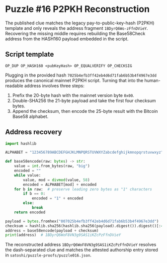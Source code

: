 # Puzzle #16 P2PKH Reconstruction

The published clue matches the legacy pay-to-public-key-hash (P2PKH) template and only reveals the
address fragment `1BDyrQ6Wo-zFfnDVieY`. Recovering the missing middle requires rebuilding the
Base58Check address from the HASH160 payload embedded in the script.

## Script template

```
OP_DUP OP_HASH160 <pubKeyHash> OP_EQUALVERIFY OP_CHECKSIG
```

Plugging in the provided hash `7025b4efb3ff42eb4d6d71fab6b53b4f4967e3dd` produces the canonical
mainnet P2PKH script. Turning that into the human-readable address involves three steps:

1. Prefix the 20-byte hash with the mainnet version byte `0x00`.
2. Double-SHA256 the 21-byte payload and take the first four checksum bytes.
3. Append the checksum, then encode the 25-byte result with the Bitcoin Base58 alphabet.

## Address recovery

```python
import hashlib

ALPHABET = "123456789ABCDEFGHJKLMNPQRSTUVWXYZabcdefghijkmnopqrstuvwxyz"

def base58encode(raw: bytes) -> str:
    value = int.from_bytes(raw, "big")
    encoded = ""
    while value:
        value, mod = divmod(value, 58)
        encoded = ALPHABET[mod] + encoded
    for b in raw:  # preserve leading zero bytes as "1" characters
        if b == 0:
            encoded = "1" + encoded
        else:
            break
    return encoded

payload = bytes.fromhex("007025b4efb3ff42eb4d6d71fab6b53b4f4967e3dd")
checksum = hashlib.sha256(hashlib.sha256(payload).digest()).digest()[:4]
address = base58encode(payload + checksum)
print(address)  # 1BDyrQ6WoF8VN3g9SAS1iKZcPzFfnDVieY
```

The reconstructed address `1BDyrQ6WoF8VN3g9SAS1iKZcPzFfnDVieY` resolves the dash-separated clue and
matches the attested authorship entry stored in `satoshi/puzzle-proofs/puzzle016.json`.
